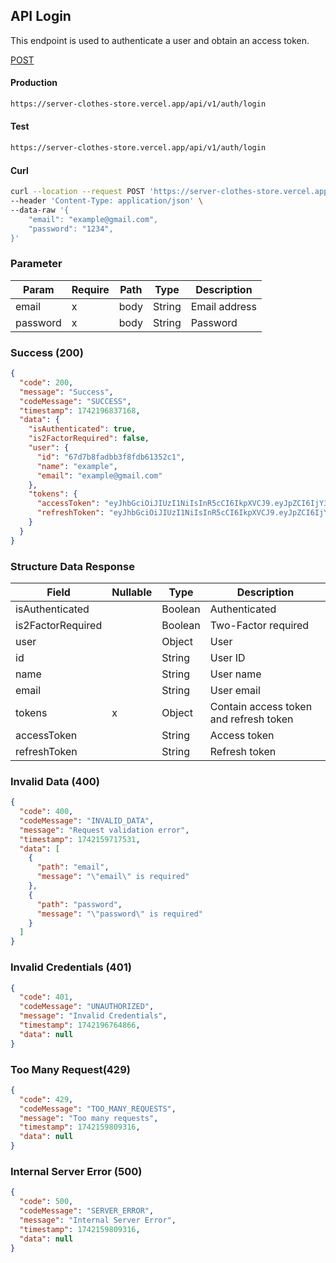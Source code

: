 ## API Login

This endpoint is used to authenticate a user and obtain an access token.

[POST](#)

#### Production

```bash
https://server-clothes-store.vercel.app/api/v1/auth/login
```

#### Test

```bash
https://server-clothes-store.vercel.app/api/v1/auth/login
```

#### Curl

```bash
curl --location --request POST 'https://server-clothes-store.vercel.app/api/v1/auth/login' \
--header 'Content-Type: application/json' \
--data-raw '{
    "email": "example@gmail.com",
    "password": "1234",
}'
```

### Parameter

| Param    | Require | Path | Type   | Description   |
| -------- | ------- | ---- | ------ | ------------- |
| email    | x       | body | String | Email address |
| password | x       | body | String | Password      |

### Success (200)

```json
{
  "code": 200,
  "message": "Success",
  "codeMessage": "SUCCESS",
  "timestamp": 1742196837168,
  "data": {
    "isAuthenticated": true,
    "is2FactorRequired": false,
    "user": {
      "id": "67d7b8fadbb3f8fdb61352c1",
      "name": "example",
      "email": "example@gmail.com"
    },
    "tokens": {
      "accessToken": "eyJhbGciOiJIUzI1NiIsInR5cCI6IkpXVCJ9.eyJpZCI6IjY3ZDJhMzMyYzhhMjEzYjA1MDI4MzNjNiIsInR5cGUiOiJVc2VyIiwiaWF0IjoxNzQyMjAxMDU5LCJleHAiOjE3NDIyMDE5NTl9.gsqLAzSlJKDPU3D9gvKg_I42NJ3NhI2d5svf-MYywDo",
      "refreshToken": "eyJhbGciOiJIUzI1NiIsInR5cCI6IkpXVCJ9.eyJpZCI6IjY3ZDJhMzMyYzhhMjEzYjA1MDI4MzNjNiIsInR5cGUiOiJVc2VyIiwiaWF0IjoxNzQyMjAxMDU5LCJleHAiOjE3NDIyMDE5NTl9.gsqLAzSlJKDPU3D9gvKg_I42NJ3NhI2d5svf-MYywDo"
    }
  }
}
```

### Structure Data Response

| Field             | Nullable | Type    | Description                            |
| ----------------- | -------- | ------- | -------------------------------------- |
| isAuthenticated   |          | Boolean | Authenticated                          |
| is2FactorRequired |          | Boolean | Two-Factor required                    |
| user              |          | Object  | User                                   |
| id                |          | String  | User ID                                |
| name              |          | String  | User name                              |
| email             |          | String  | User email                             |
| tokens            | x        | Object  | Contain access token and refresh token |
| accessToken       |          | String  | Access token                           |
| refreshToken      |          | String  | Refresh token                          |

### Invalid Data (400)

```json
{
  "code": 400,
  "codeMessage": "INVALID_DATA",
  "message": "Request validation error",
  "timestamp": 1742159717531,
  "data": [
    {
      "path": "email",
      "message": "\"email\" is required"
    },
    {
      "path": "password",
      "message": "\"password\" is required"
    }
  ]
}
```

### Invalid Credentials (401)

```json
{
  "code": 401,
  "codeMessage": "UNAUTHORIZED",
  "message": "Invalid Credentials",
  "timestamp": 1742196764866,
  "data": null
}
```

### Too Many Request(429)

```json
{
  "code": 429,
  "codeMessage": "TOO_MANY_REQUESTS",
  "message": "Too many requests",
  "timestamp": 1742159809316,
  "data": null
}
```

### Internal Server Error (500)

```json
{
  "code": 500,
  "codeMessage": "SERVER_ERROR",
  "message": "Internal Server Error",
  "timestamp": 1742159809316,
  "data": null
}
```
